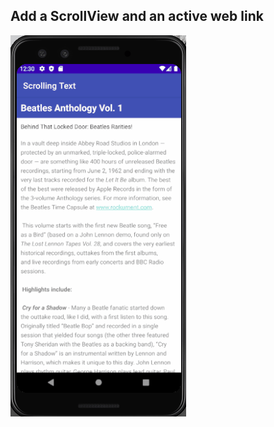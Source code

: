 ## Add a ScrollView and an active web link
!['Completed Task 2'](Screenshot_Of_Task/Task2_Completed.gif)




